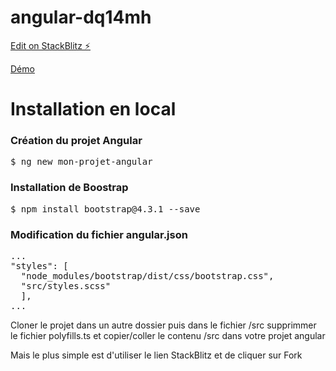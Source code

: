# angular-dq14mh

[Edit on StackBlitz ⚡️](https://stackblitz.com/edit/angular-dq14mh)

<a href="https://mooc-angular-dq14mh.firebaseapp.com/?30091" target="_blank">Démo</a>

<h1>Installation en local</h1>

<h3>Création du projet Angular</h3>
<pre>$ ng new mon-projet-angular</pre>

<h3>Installation de Boostrap</h3>
<pre>$ npm install bootstrap@4.3.1 --save</pre>

<h3>Modification du fichier angular.json</h3>
<pre>
...
"styles": [
  "node_modules/bootstrap/dist/css/bootstrap.css",
  "src/styles.scss"
  ],
...
</pre>

<p>Cloner le projet dans un autre dossier puis dans le fichier /src supprimmer le fichier polyfills.ts et copier/coller le contenu /src dans votre projet angular</p>

<p>Mais le plus simple est d'utiliser le lien StackBlitz et de cliquer sur Fork</p>



